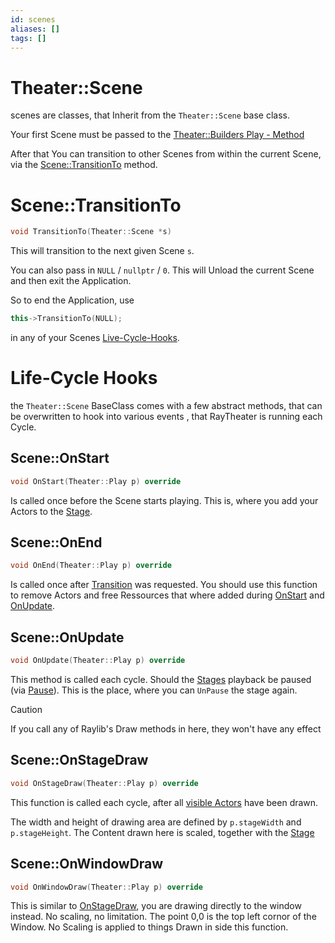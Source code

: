 ```yaml
---
id: scenes
aliases: []
tags: []
---
```


# Theater::Scene

scenes are classes, that Inherit from the ` Theater::Scene ` base class.

Your first Scene must be passed to the [ Theater::Builders Play - Method](./builder.md#Play)

After that You can transition to other Scenes from within the current Scene, via the [Scene::TransitionTo](#scenetransitionto) method.

# Scene::TransitionTo

```c++
void TransitionTo(Theater::Scene *s)
```
This will transition to the next given Scene ` s `.

You can also pass in ` NULL ` / ` nullptr ` / ` 0 `.
This will Unload the current Scene and then exit the Application.

So to end the Application, use
```c++
this->TransitionTo(NULL); 
``` 
in any of your Scenes [Live-Cycle-Hooks](#life-cycle-hooks).


# Life-Cycle Hooks

the `Theater::Scene` BaseClass comes with a few abstract methods, that can be overwritten to hook into various events , that RayTheater is running each Cycle.

## Scene::OnStart
```c++
void OnStart(Theater::Play p) override
```
Is called once before the Scene starts playing.
This is, where you add your Actors to the [Stage](./stage.md).


## Scene::OnEnd
```c++
void OnEnd(Theater::Play p) override
```
Is called once after [Transition](#scenetransitionto) was requested.
You should use this function to remove Actors and free Ressources that where added during [OnStart](#sceneonstart) and [OnUpdate](#sceneonupdate).


## Scene::OnUpdate
```c++
void OnUpdate(Theater::Play p) override
```
This method is called each cycle.
Should the [Stages](./stage.md) playback be paused (via [Pause](./stage.md#accessable-functions)). This is the place, where you can `UnPause` the stage again.

> [!CAUTION]  
> If you call any of Raylib's Draw methods in here, they won't have any effect


## Scene::OnStageDraw
```c++
void OnStageDraw(Theater::Play p) override
```
This function is called each cycle, after all [visible Actors](./components.md#visible---component) have been drawn.

The width and height of drawing area are defined by ` p.stageWidth ` and ` p.stageHeight `. The Content drawn here is scaled, together with the [Stage](./stage.md)


## Scene::OnWindowDraw
```c++
void OnWindowDraw(Theater::Play p) override
```
This is similar to [OnStageDraw](#sceneonstagedraw), you are drawing directly to the window instead. No scaling, no limitation.
The point 0,0 is the top left cornor of the Window.
No Scaling is applied to things Drawn in side this function.


